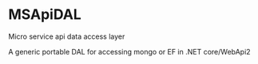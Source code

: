 # MSApiDAL
Micro service api data access layer

A generic portable DAL for accessing  mongo or EF in .NET core/WebApi2
